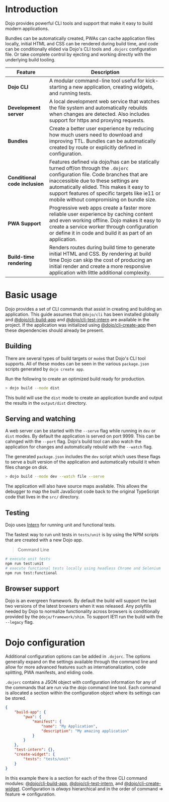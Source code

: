 # Introduction

Dojo provides powerful CLI tools and support that make it easy to build modern applications.

Bundles can be automatically created, PWAs can cache application files locally, initial HTML and CSS can be rendered during build time, and code can be conditionally elided via Dojo's CLI tools and `.dojorc` configuration file. Or take complete control by ejecting and working directly with the underlying build tooling.

| Feature                        | Description                                                                                                                                                                                                                                                                                                     |
| ------------------------------ | --------------------------------------------------------------------------------------------------------------------------------------------------------------------------------------------------------------------------------------------------------------------------------------------------------------- |
| **Dojo CLI**                   | A modular command-line tool useful for kick-starting a new application, creating widgets, and running tests.                                                                                                                                                                                                    |
| **Development server**         | A local development web service that watches the file system and automatically rebuilds when changes are detected. Also includes support for https and proxying requests.                                                                                                                                       |
| **Bundles**                    | Create a better user experience by reducing how much users need to download and improving TTL. Bundles can be automatically created by route or explicitly defined in configuration.                                                                                                                            |
| **Conditional code inclusion** | Features defined via dojo/has can be statically turned off/on through the `.dojorc` configuration file. Code branches that are inaccessible due to these settings are automatically elided. This makes it easy to support features of specific targets like ie11 or mobile without compromising on bundle size. |
| **PWA Support**                | Progressive web apps create a faster more reliable user experience by caching content and even working offline. Dojo makes it easy to create a service worker through configuration or define it in code and build it as part of an application.                                                                |
| **Build-time rendering**       | Renders routes during build time to generate initial HTML and CSS. By rendering at build time Dojo can skip the cost of producing an initial render and create a more responsive application with little additional complexity.                                                                                 |

# Basic usage

Dojo provides a set of CLI commands that assist in creating and building an application. This guide assumes that `@dojo/cli` has been installed globally and [@dojo/cli-build-app](https://github.com/dojo/cli-build-app) and [@dojo/cli-test-intern](https://github.com/dojo/cli-test-intern) are available in the project. If the application was initialized using [@dojo/cli-create-app](https://github.com/dojo/cli-create-app) then these dependencies should already be present.

## Building

There are several types of build targets or `mode`s that Dojo's CLI tool supports. All of these modes can be seen in the various `package.json` scripts generated by `dojo create app`.

Run the following to create an optimized build ready for production.

```bash
> dojo build --mode dist
```

This build will use the `dist` mode to create an application bundle and output the results in the `output/dist` directory.

## Serving and watching

A web server can be started with the `--serve` flag while running in `dev` or `dist` modes. By default the application is served on port 9999. This can be cahnged with the `--port` flag. Dojo's build tool can also watch the application for changes and automatically rebuild with the `--watch` flag.

The generated `package.json` includes the `dev` script which uses these flags to serve a built version of the application and automatically rebuild it when files change on disk.

```bash
> dojo build --mode dev --watch file --serve
```

The application will also have source maps available. This allows the debugger to map the built JavaScript code back to the original TypeScript code that lives in the `src/` directory.

## Testing

Dojo uses [Intern](https://theintern.io/) for running unit and functional tests.

The fastest way to run unit tests in `tests/unit` is by using the NPM scripts that are created with a new Dojo app.

> Command Line

```bash
# execute unit tests
npm run test:unit
# execute functional tests locally using headless Chrome and Selenium
npm run test:functional
```

## Browser support

Dojo is an evergreen framework. By default the build will support the last two versions of the latest browsers when it was released. Any polyfills needed by Dojo to normalize functionality across browsers is conditionally provided by the `@dojo/framework/shim`. To support IE11 run the build with the `--legacy` flag.

# Dojo configuration

Additional configuration options can be added in `.dojorc`. The options generally expand on the settings available through the command line and allow for more advanced features such as internationalization, code splitting, PWA manifests, and eliding code.

`.dojorc` contains a JSON object with configuration information for any of the commands that are run via the dojo command line tool. Each command is allocated a section within the configuration object where its settings can be stored.

```json
{
	"build-app": {
		"pwa": {
			"manifest": {
				"name": "My Application",
				"description": "My amazing application"
			}
		}
	},
	"test-intern": {},
	"create-widget": {
		"tests": "tests/unit"
	}
}
```

In this example there is a section for each of the three CLI command modules: [@dojo/cli-build-app](https://github.com/dojo/cli-build-app/), [@dojo/cli-test-intern](https://github.com/dojo/cli-test-intern), and [@dojo/cli-create-widget](https://github.com/dojo/cli-create-widget). Configuration is _always_ hierarchical and in the order of command => feature => configuration.
